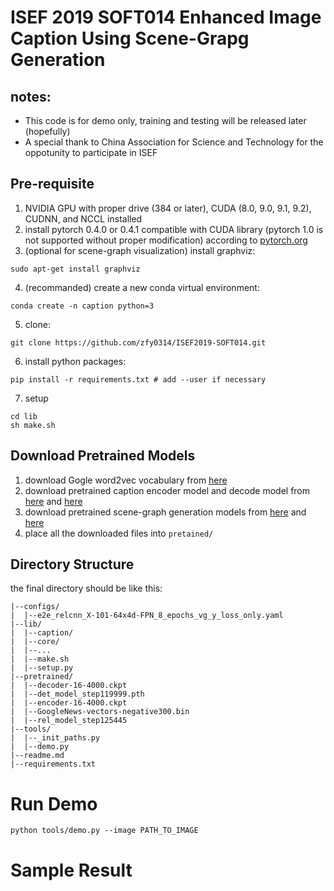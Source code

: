 # ISEF 2019 SOFT014 Enhanced Image Caption Using Scene-Grapg Generation
## notes: 
* This code is for demo only, training and testing will be released later (hopefully)
* A special thank to China Association for Science and Technology for the oppotunity to participate in ISEF
## Pre-requisite
1. NVIDIA GPU with proper drive (384 or later), CUDA (8.0, 9.0, 9.1, 9.2), CUDNN, and NCCL installed
2. install pytorch 0.4.0 or 0.4.1 compatible with CUDA library (pytorch 1.0 is not supported without proper modification) according to [pytorch.org](pytorch.org)
3. (optional for scene-graph visualization) install graphviz: 
```
sudo apt-get install graphviz
```
4. (recommanded) create a new conda virtual environment:
```
conda create -n caption python=3
```
5. clone:
```
git clone https://github.com/zfy0314/ISEF2019-SOFT014.git
```
6. install python packages:
```
pip install -r requirements.txt # add --user if necessary
```
7. setup
```
cd lib
sh make.sh
```
## Download Pretrained Models
1. download Gogle word2vec vocabulary from [here](https://code.google.com/archive/p/word2vec/)
2. download pretrained caption encoder model and decode model from [here](https://drive.google.com/open?id=1039_0YaMubt6J1IBgYm_bROmeXe0RfRX) and [here](https://drive.google.com/open?id=11yfYNqbcAYCm7OvgzPkQYVflVrTyAct9)
3.  download pretrained scene-graph generation models from [here](https://drive.google.com/open?id=1TVeSq1ggoSmi6bbrjumjgqx8TQudO9KQ) and [here](https://drive.google.com/open?id=1TbUOZCNywCeHmk5EqsTRSPzafHf3cOoM)
4. place all the downloaded files into ```pretained/```
## Directory Structure
the final directory should be like this:
```
|--configs/
|  |--e2e_relcnn_X-101-64x4d-FPN_8_epochs_vg_y_loss_only.yaml
|--lib/
|  |--caption/
|  |--core/
|  |--...
|  |--make.sh
|  |--setup.py
|--pretrained/
|  |--decoder-16-4000.ckpt
|  |--det_model_step119999.pth
|  |--encoder-16-4000.ckpt
|  |--GoogleNews-vectors-negative300.bin
|  |--rel_model_step125445
|--tools/
|  |--_init_paths.py
|  |--demo.py
|--readme.md
|--requirements.txt
```
# Run Demo
```
python tools/demo.py --image PATH_TO_IMAGE
```
# Sample Result
